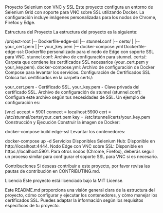 Proyecto Selenium con VNC y SSL
Este proyecto configura un entorno de Selenium Grid con soporte para VNC sobre SSL utilizando Docker. La configuración incluye imágenes personalizadas para los nodos de Chrome, Firefox y Edge.

Estructura del Proyecto
La estructura del proyecto es la siguiente:

/project-root
|-- Dockerfile-edge-ssl
|-- stunnel.conf
|-- certs/
|   |-- your_cert.pem
|   |-- your_key.pem
|-- docker-compose.yml
Dockerfile-edge-ssl: Dockerfile personalizado para el nodo de Edge con soporte SSL para VNC.
stunnel.conf: Archivo de configuración para stunnel.
certs/: Carpeta que contiene los certificados SSL necesarios (your_cert.pem y your_key.pem).
docker-compose.yml: Archivo de configuración de Docker Compose para levantar los servicios.
Configuración de Certificados SSL
Coloca tus certificados en la carpeta certs/:

your_cert.pem - Certificado SSL.
your_key.pem - Clave privada del certificado SSL.
Archivo de configuración de stunnel (stunnel.conf):
Configura este archivo según tus necesidades de SSL. Un ejemplo de configuración es:

[vnc]
accept = 5901
connect = localhost:5900
cert = /etc/stunnel/certs/your_cert.pem
key = /etc/stunnel/certs/your_key.pem
Construcción y Ejecución
Construir la imagen de Docker:

docker-compose build edge-ssl
Levantar los contenedores:

docker-compose up -d
Servicios Disponibles
Selenium Hub: Disponible en http://localhost:4444.
Nodo Edge con VNC sobre SSL: Disponible en https://localhost:5901.
Para otros nodos (Chrome, Firefox), deberás seguir un proceso similar para configurar el soporte SSL para VNC si es necesario.

Contribuciones
Si deseas contribuir a este proyecto, por favor revisa las pautas de contribución en CONTRIBUTING.md.

Licencia
Este proyecto está licenciado bajo la MIT License.

Este README.md proporciona una visión general clara de la estructura del proyecto, cómo configurar y ejecutar los contenedores, y cómo manejar los certificados SSL. Puedes adaptar la información según los requisitos específicos de tu proyecto.